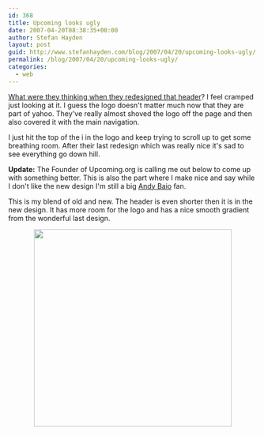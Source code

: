```yaml
---
id: 368
title: Upcoming looks ugly
date: 2007-04-20T08:38:35+00:00
author: Stefan Hayden
layout: post
guid: http://www.stefanhayden.com/blog/2007/04/20/upcoming-looks-ugly/
permalink: /blog/2007/04/20/upcoming-looks-ugly/
categories:
  - web
---
```

<p><a href="http://upcoming.yahoo.com/">What were they thinking when they redesigned that header</a>? I feel cramped just looking at it. I guess the logo doesn't matter much now that they are part of yahoo. They've really almost shoved the logo off the page and then also covered it with the main navigation.</p>
<p>I just hit the top of the i in the logo and keep trying to scroll up to get some breathing room. After their last redesign which was really nice it's sad to see everything go down hill.
</p>
<p><b>Update:</b> The Founder of Upcoming.org is calling me out below to come up with something better. This is also the part where I make nice and say while I don't like the new design I'm still a big <a href="http://waxy.org/links/">Andy Baio</a> fan.</p>
<p>This is my blend of old and new. The header is even shorter then it is in the new design. It has more room for the logo and has a nice smooth gradient from the wonderful last design.</p>
<p><center><a href="/blog/wp-content/new-upcoming.jpg"><img src="/blog/wp-content/new-upcoming.jpg"  width="400" /></a></center>
</p>
